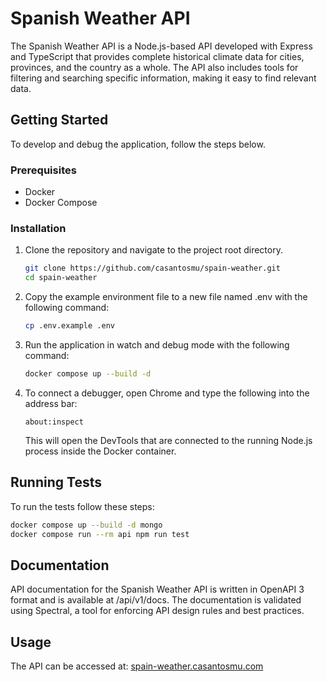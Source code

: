 # Spanish Weather API

The Spanish Weather API is a Node.js-based API developed with Express and TypeScript that provides complete historical climate data for cities, provinces, and the country as a whole. The API also includes tools for filtering and searching specific information, making it easy to find relevant data.

## Getting Started

To develop and debug the application, follow the steps below.

### Prerequisites

- Docker
- Docker Compose

### Installation

1. Clone the repository and navigate to the project root directory.

   ```bash
   git clone https://github.com/casantosmu/spain-weather.git
   cd spain-weather
   ```

1. Copy the example environment file to a new file named .env with the following command:

   ```bash
   cp .env.example .env
   ```

1. Run the application in watch and debug mode with the following command:

   ```bash
   docker compose up --build -d
   ```

1. To connect a debugger, open Chrome and type the following into the address bar:

   `about:inspect`

   This will open the DevTools that are connected to the running Node.js process inside the Docker container.

## Running Tests

To run the tests follow these steps:

```bash
docker compose up --build -d mongo
docker compose run --rm api npm run test
```

## Documentation

API documentation for the Spanish Weather API is written in OpenAPI 3 format and is available at /api/v1/docs. The documentation is validated using Spectral, a tool for enforcing API design rules and best practices.

## Usage

The API can be accessed at: [spain-weather.casantosmu.com](https://spain-weather.casantosmu.com/api/v1)
